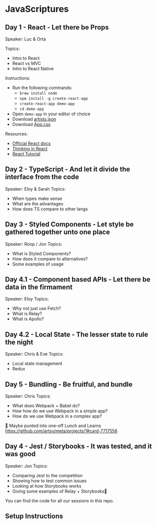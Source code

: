 # JavaScriptures

## Day 1 - React -  Let there be Props

Speaker: Luc & Orta

Topics:
  - Intro to React
  - React vs MVC
  - Intro to React Native

Instructions:

- Run the following commands:
  * `brew install node`
  * `npm install -g create-react-app`
  * `create-react-app demo-app`
  * `cd demo-app`
- Open `demo-app` in your editor of choice
- Download [artists.json](https://github.com/artsy/javascriptures/blob/master/1_intro-to-react/web/src/artists.json)
- Download [App.css](https://github.com/artsy/javascriptures/blob/master/1_intro-to-react/web/src/App.css)

Resources:

- [Official React docs](https://reactjs.org/)
- [Thinking in React](https://facebook.github.io/react/docs/thinking-in-react.html)
- [React Tutorial](https://facebook.github.io/react/docs/tutorial.html)

## Day 2 - TypeScript - And let it divide the interface from the code
     
Speaker: Eloy & Sarah
Topics: 
  - When types make sense
  - What are the advantages
  - How does TS compare to other langs

## Day 3 - Styled Components - Let style be gathered together unto one place

Speaker: Roop / Jon
Topics: 
  - What is Styled Components?
  - How does it compare to alternatives?
  - Some examples of usage

## Day 4.1 - Component based APIs - Let there be data in the firmament 

Speaker: Eloy
Topics: 
  - Why not just use Fetch?
  - What is Relay?
  - What is Apollo?

## Day 4.2 - Local State - The lesser state to rule the night

Speaker:  Chris & Eve
Topics: 
  - Local state management
  - Redux


## Day 5 - Bundling - Be fruitful, and bundle

Speaker: Chris
Topics:
  - What does Webpack + Babel do?
  - How how do we use Webpack in a simple app?
  - How do we use Webpack in a complex app?




Maybe punted into one-off Lunch and Learns
https://github.com/artsy/meta/projects/1#card-7717556

## Day 4 - Jest / Storybooks - It was tested, and it was good

Speaker: Jon
Topics: 
  - Comparing Jest to the competition
  - Showing how to test common issues
  - Looking at how Storybooks works
  - Giving some examples of Relay + Storybooks


You can find the code for all our sessions in this repo.

## Setup Instructions
